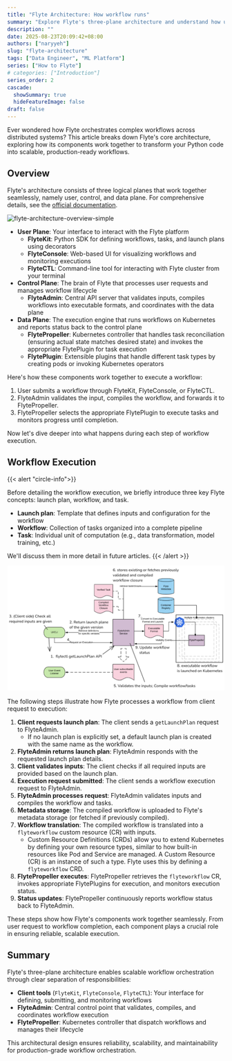 ```yaml
---
title: "Flyte Architecture: How workflow runs"
summary: "Explore Flyte's three-plane architecture and understand how user plane, control plane, and data plane work together to execute workflows reliably at scale."
description: ""
date: 2025-08-23T20:09:42+08:00
authors: ["naryyeh"]
slug: "flyte-architecture"
tags: ["Data Engineer", "ML Platform"]
series: ["How to Flyte"]
# categories: ["Introduction"]
series_order: 2
cascade:
  showSummary: true
  hideFeatureImage: false
draft: false
---
```


Ever wondered how Flyte orchestrates complex workflows across distributed systems? This article breaks down
Flyte's core architecture, exploring how its components work together to transform your Python code into
scalable, production-ready workflows.

## Overview

Flyte's architecture consists of three logical planes that work together seamlessly, namely user, control, and
data plane. For comprehensive details, see the [official
documentation](https://www.union.ai/docs/v1/flyte/architecture/component-architecture/).

![flyte-architecture-overview-simple](img/flyte-architecture-overview-simple.png "Simple Flyte Architecture
Overview")


- **User Plane**: Your interface to interact with the Flyte platform
    - **FlyteKit**: Python SDK for defining workflows, tasks, and launch plans using decorators
    - **FlyteConsole**: Web-based UI for visualizing workflows and monitoring executions
    - **FlyteCTL**: Command-line tool for interacting with Flyte cluster from your terminal
- **Control Plane**: The brain of Flyte that processes user requests and manages workflow lifecycle
    - **FlyteAdmin**: Central API server that validates inputs, compiles workflows into executable formats,
    and coordinates with the data plane
- **Data Plane**: The execution engine that runs workflows on Kubernetes and reports status back to the
control plane
    - **FlytePropeller**: Kubernetes controller that handles task reconciliation (ensuring actual state
    matches desired state) and invokes the appropriate FlytePlugin for task execution
    - **FlytePlugin**: Extensible plugins that handle different task types by creating pods or invoking
    Kubernetes operators


Here's how these components work together to execute a workflow:
1. User submits a workflow through FlyteKit, FlyteConsole, or FlyteCTL.
2. FlyteAdmin validates the input, compiles the workflow, and forwards it to FlytePropeller.
3. FlytePropeller selects the appropriate FlytePlugin to execute tasks and monitors progress until completion.

Now let's dive deeper into what happens during each step of workflow execution.

## Workflow Execution

{{< alert "circle-info">}}

Before detailing the workflow execution, we briefly introduce three key Flyte concepts:
launch plan, workflow, and task.
- **Launch plan**: Template that defines inputs and configuration for the workflow
- **Workflow**: Collection of tasks organized into a complete pipeline  
- **Task**: Individual unit of computation (e.g., data transformation, model training, etc.)

We'll discuss them in more detail in future articles.
{{< /alert >}}

![register-execute-workflow](img/register-execute-workflow.png "Register and Execute Workflow")

The following steps illustrate how Flyte processes a workflow from client request to execution:

1. **Client requests launch plan**: The client sends a `getLaunchPlan` request to FlyteAdmin.
    - If no launch plan is explicitly set, a default launch plan is created with the same name as the workflow.
2. **FlyteAdmin returns launch plan**: FlyteAdmin responds with the requested launch plan details.
3. **Client validates inputs**: The client checks if all required inputs are provided based on the launch plan.
4. **Execution request submitted**: The client sends a workflow execution request to FlyteAdmin.
5. **FlyteAdmin processes request**: FlyteAdmin validates inputs and compiles the workflow and tasks.
6. **Metadata storage**: The compiled workflow is uploaded to Flyte's metadata storage (or fetched if
previously compiled).
7. **Workflow translation**: The compiled workflow is translated into a `flyteworkflow` custom resource (CR)
with inputs.
    - Custom Resource Definitions (CRDs) allow you to extend Kubernetes by defining your own
    resource types, similar to how built-in resources like Pod and Service are managed. A
    Custom Resource (CR) is an instance of such a type. Flyte uses this by defining a
    `flyteworkflow` CRD.
8. **FlytePropeller executes**: FlytePropeller retrieves the `flyteworkflow` CR, invokes appropriate
FlytePlugins for execution, and monitors execution status.
9. **Status updates**: FlytePropeller continuously reports workflow status back to FlyteAdmin.

These steps show how Flyte's components work together seamlessly. From user request to
workflow completion, each component plays a crucial role in ensuring reliable, scalable
execution.


## Summary

Flyte's three-plane architecture enables scalable workflow orchestration through clear separation of
responsibilities:

- **Client tools** (`FlyteKit`, `FlyteConsole`, `FlyteCTL`): Your interface for defining, submitting, and
monitoring workflows
- **FlyteAdmin**: Central control point that validates, compiles, and coordinates workflow execution
- **FlytePropeller**: Kubernetes controller that dispatch workflows and manages their lifecycle

This architectural design ensures reliability, scalability, and maintainability for production-grade workflow
orchestration.
